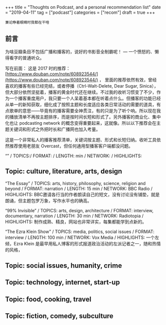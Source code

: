 +++
title = "Thoughts on Podcast, and a personal recommendation list"
date = "2019-04-11"
tag = ["podcast"]
categories = ["recom"]
draft = true
+++

    兼论睁着眼睛时我都在干啥

## 前言

为啥豆瓣条目不包括广播和播客的，说好的书影音全制霸呢！ 
–– 一个愤怒的、懒得看字的普通听众。 

写在前面：
这是 2017 时的推荐： [https://www.douban.com/note/608923544/](https://www.douban.com/note/608923544/) ， 里面的推荐依然有效，曾经喜欢的播客有些已经完结，或者停播（Ctrl-Walt-Delete, Dear Sugar, Sinica），但大部分依然坚挺着，播客的黄金时代还在继续。不过我的收听习惯变了不少，作为一个播客重度用户，我只要一个人呆着基本都在听着点什么。但播客的功能已经从单一的新知获取，细化成了按照主题和长度适应各类日常活动的需要的道具，有点歌单的意思——毕竟有的播客需要全神贯注，有的只是为了听个响。所以现在我的播放清单不再按主题排序，而是按时间长短和形式了。另外播客的商业化、集中化也让 podcasting network 的概念变得重要起来，这就像。所以以下推荐会在主题关键词和形式之外把时长和广播网也加入考量。

这是一个非常私人的播客推荐清单，关键词按主题、形式和长短归纳。收听工具依然推荐使用老朋友 Overcast，但任何通用型播客客户端都没问题。 

“” /
TOPICS:/
FORMAT: /
LENGTH:   min /
NETWORK: /
HIGHLIGHTS: 

## Topic: culture, literature, arts, design

“The Essay” /
TOPICS: arts, history, philosophy, science, religion and beyond /
FORMAT: narration /
LENGTH: 15 min /
NETWORK: BBC Radio /
HIGHLIGHTS: BBC邀请各行当的作者朗读自己的短文，没有讨论没有铺垫，就是朗诵，但主题包罗万象，写作水平也的确高。

“99% Invisible” /
TOPICS: arts, design, architecture /
FORMAT: interview, documentary, narration /
LENGTH: 30 min /
NETWORK: Radiotopia /
HIGHLIGHTS: 制作成熟、精良，网站也非常详实，每集都能学到点新的。

“The Ezra Klein Show” /
TOPICS: media, politics, social issues  /
FORMAT: interview  /
LENGTH:  100 min /
NETWORK: Vox Media /
HIGHLIGHTS: 一个左倾，Ezra Klein 是最早用私人博客的形式报道政治活动的左派记者之一，随和热情的风格，

## Topic: social issues, humanity, crime

## Topic: technology, internet, start-up


## Topic: food, cooking, travel


## Topic: fiction, comedy, subculture
